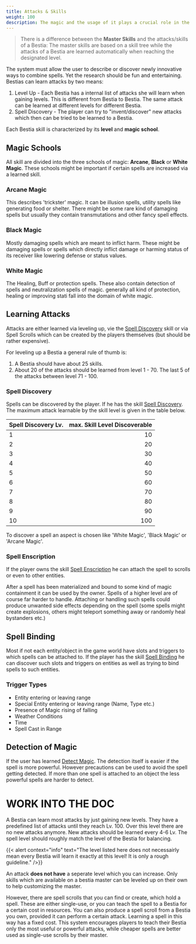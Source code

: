 ```yaml
---
title: Attacks & Skills
weight: 100
description: The magic and the usage of it plays a crucial role in the Bestia universe. The users should be able to be deeply involved into magic spell creation and research.
---
```


> There is a difference between the **Master Skills** and the attacks/skills of a Bestia: The master skills are based on a skill
> tree while the attacks of a Bestia are learned automatically when reaching the designated level.

The system must allow the user to describe or discover newly innovative ways to combine spells. Yet the research should
be fun and entertaining. Bestias can learn attacks by two means:

1. Level Up - Each Bestia has a internal list of attacks she will learn when gaining levels. This is different from Bestia
   to Bestia. The same attack can be learned at different levels for different Bestia.
2. Spell Discovery - The player can try to "invent/discover" new attacks which then can be tried to be learned to a Bestia.

Each Bestia skill is characterized by its **level** and **magic school**.

## Magic Schools

All skill are divided into the three schools of magic: **Arcane**, **Black** or **White Magic**. These schools might be
important if certain spells are increased via a learned skill.

### Arcane Magic

This describes 'trickster' magic. It can be illusion spells, utility spells like generating food or shelter. There might be some
rare kind of damaging spells but usually they contain transmutations and other fancy spell effects.

### Black Magic

Mostly damaging spells which are meant to inflict harm. These might be damaging spells or spells which directly inflict damage or
harming status of its receiver like lowering defense or status values.

### White Magic

The Healing, Buff or protection spells. These also contain detection of spells and neutralization spells of magic. generally all
kind of protection, healing or improving stati fall into the domain of white magic.

## Learning Attacks

Attacks are either learned via leveling up, vie the [Spell Discovery](/docs/mechanics/skills/#spell-discovery) skill or via Spell Scrolls
which can be created by the players themselves (but should be rather expensive).

For leveling up a Bestia a general rule of thumb is:

1. A Bestia should have about 25 skills.
2. About 20 of the attacks should be learned from level 1 - 70. The last 5 of the attacks between level 71 - 100.

### Spell Discovery

Spells can be discovered by the player. If he has the skill [Spell Discovery](/docs/mechanics/skills/#spell-discovery). The maximum attack
learnable by the skill level is given in the table below.

| Spell Discovery Lv. | max. Skill Level Discoverable |
| ------------------- | -----------------------------: |
| 1                   |                             10 |
| 2                   |                             20 |
| 3                   |                             30 |
| 4                   |                             40 |
| 5                   |                             50 |
| 6                   |                             60 |
| 7                   |                             70 |
| 8                   |                             80 |
| 9                   |                             90 |
| 10                  |                            100 |

To discover a spell an aspect is chosen like 'White Magic', 'Black Magic' or 'Arcane Magic'.

### Spell Enscription

If the player owns the skill [Spell Enscription](/docs/mechanics/skills/#spell-enscription) he can attach the spell to scrolls or even to other entities.

After a spell has been materialized and bound to some kind of magic containment it can be used by the owner. Spells of
a higher level are of course far harder to handle. Attaching or handling such spells could produce unwanted side effects
depending on the spell (some spells might create explosions, others might teleport something away or randomly heal
bystanders etc.)

## Spell Binding

Most if not each entity/object in the game world have slots and triggers to which spells can be attached to.
If the player has the skill [Spell Binding](/docs/mechanics/skills/#spell-binding) he can discover such slots and triggers
on entities as well as trying to bind spells to such entities.

### Trigger Types

* Entity entering or leaving range
* Special Entity entering or leaving range (Name, Type etc.)
* Presence of Magic rising of falling
* Weather Conditions
* Time
* Spell Cast in Range

## Detection of Magic

If the user has learned [Detect Magic](/docs/mechanics/skills/#detect-magic). The detection itself is easier if the spell is more powerful. However precautions can be used to avoid the spell getting detected. If more than one spell is attached to an object the less powerful spells are harder to detect.


# WORK INTO THE DOC

A Bestia can learn most attacks by just gaining new levels. They have a predefined list of attacks until they reach Lv. 100. Over this level there are no new attacks anymore. New attacks should be learned every 4-6 Lv. The spell level should roughly match the level of the Bestia for balancing.

{{< alert context="info" text="The level listed here does not necessairly mean every Bestia will learn it exactly at this level! It is only a rough guideline." />}}

An attack **does not have** a seperate level which you can increase. Only skills which are available on a bestia master can be leveled up on their own to help customizing the master.

However, there are spell scrolls that you can find or create, which hold a spell. These are either single-use, or you can teach the spell to a Bestia for a certain cost in resources. You can also produce a spell scroll from a Bestia you own, provided it can perform a certain attack. Learning a spell in this way has a fixed cost. This system encourages players to teach their Bestia only the most useful or powerful attacks, while cheaper spells are better used as single-use scrolls by their master.